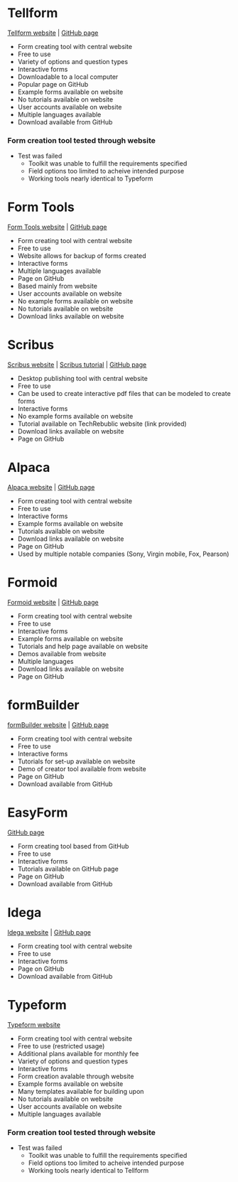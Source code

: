 # Tellform
[Tellform website](https://www.tellform.com/)
|
[GitHub page](https://github.com/tellform)

* Form creating tool with central website
* Free to use
* Variety of options and question types
* Interactive forms
* Downloadable to a local computer
* Popular page on GitHub
* Example forms available on website
* No tutorials available on website
* User accounts available on website
* Multiple languages available
* Download available from GitHub

### Form creation tool tested through website
* Test was failed
  * Toolkit was unable to fulfill the requirements specified
  * Field options too limited to acheive intended purpose
  * Working tools nearly identical to Typeform

# Form Tools
[Form Tools website](https://formtools.org/)
|
[GitHub page](https://github.com/formtools)

* Form creating tool with central website
* Free to use
* Website allows for backup of forms created
* Interactive forms
* Multiple languages available
* Page on GitHub
* Based mainly from website
* User accounts available on website
* No example forms available on website
* No tutorials available on website
* Download links available on website

# Scribus
[Scribus website](https://www.scribus.net/)
|
[Scribus tutorial](http://www.techrepublic.com/blog/tr-dojo/create-interactive-pdf-documents-with-scribus/)
|
[GitHub page](https://github.com/scribusproject)

* Desktop publishing tool with central website
* Free to use
* Can be used to create interactive pdf files that can be modeled to create forms
* Interactive forms
* No example forms available on website
* Tutorial available on TechRebublic website (link provided)
* Download links available on website
* Page on GitHub

# Alpaca
[Alpaca website](http://www.alpacajs.org/)
|
[GitHub page](https://github.com/gitana/alpaca)

* Form creating tool with central website
* Free to use
* Interactive forms
* Example forms available on website
* Tutorials available on website
* Download links available on website
* Page on GitHub
* Used by multiple notable companies (Sony, Virgin mobile, Fox, Pearson)

# Formoid
[Formoid website](http://formoid.com/)
|
[GitHub page](https://github.com/Formoid/Formoid)

* Form creating tool with central website
* Free to use
* Interactive forms
* Example forms available on website
* Tutorials and help page available on website
* Demos available from website
* Multiple languages
* Download links available on website
* Page on GitHub

# formBuilder
[formBuilder website](https://formbuilder.online/)
|
[GitHub page](https://github.com/kevinchappell/formBuilder)

* Form creating tool with central website
* Free to use
* Interactive forms
* Tutorials for set-up available on website
* Demo of creator tool available from website
* Page on GitHub
* Download available from GitHub

# EasyForm
[GitHub page](https://github.com/emmasuzuki/EasyForm)

* Form creating tool based from GitHub
* Free to use
* Interactive forms
* Tutorials available on GitHub page
* Page on GitHub
* Download available from GitHub

# Idega
[Idega website](http://idega.github.io/formbuilder.html)
|
[GitHub page](https://github.com/idega/com.idega.formbuilder)

* Form creating tool with central website
* Free to use
* Interactive forms
* Page on GitHub
* Download available from GitHub

# Typeform
[Typeform website](https://www.typeform.com/)

* Form creating tool with central website
* Free to use (restricted usage)
* Additional plans available for monthly fee
* Variety of options and question types
* Interactive forms
* Form creation avalable through website
* Example forms available on website
* Many templates available for building upon
* No tutorials available on website
* User accounts available on website
* Multiple languages available

### Form creation tool tested through website
* Test was failed
  * Toolkit was unable to fulfill the requirements specified
  * Field options too limited to acheive intended purpose
  * Working tools nearly identical to Tellform